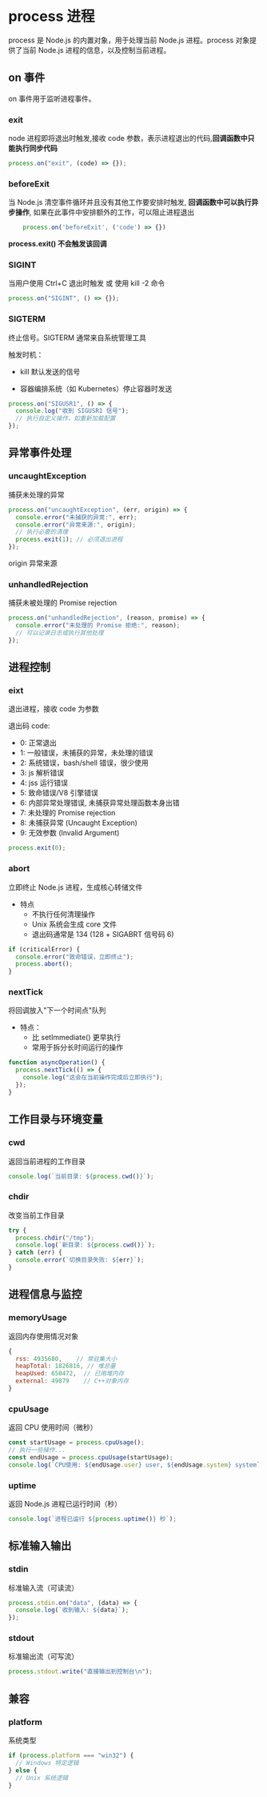 # process 进程

process 是 Node.js 的内置对象，用于处理当前 Node.js 进程。process 对象提供了当前 Node.js 进程的信息，以及控制当前进程。

## on 事件

on 事件用于监听进程事件。

### exit

node 进程即将退出时触发,接收 code 参数，表示进程退出的代码,**回调函数中只能执行同步代码**

```js
process.on("exit", (code) => {});
```

### beforeExit

当 Node.js 清空事件循环并且没有其他工作要安排时触发, **回调函数中可以执行异步操作**, 如果在此事件中安排额外的工作，可以阻止进程退出

```js
    process.on('beforeExit', ('code') => {})
```

**process.exit() 不会触发该回调**

### SIGINT

当用户使用 Ctrl+C 退出时触发 或 使用 kill -2 <pid> 命令

```js
process.on("SIGINT", () => {});
```

### SIGTERM

终止信号。SIGTERM 通常来自系统管理工具

触发时机：

- kill <pid> 默认发送的信号

- 容器编排系统（如 Kubernetes）停止容器时发送

```js
process.on("SIGUSR1", () => {
  console.log("收到 SIGUSR1 信号");
  // 执行自定义操作，如重新加载配置
});
```

## 异常事件处理

### uncaughtException

捕获未处理的异常

```js
process.on("uncaughtException", (err, origin) => {
  console.error("未捕获的异常:", err);
  console.error("异常来源:", origin);
  // 执行必要的清理
  process.exit(1); // 必须退出进程
});
```

origin 异常来源

### unhandledRejection

捕获未被处理的 Promise rejection

```js
process.on("unhandledRejection", (reason, promise) => {
  console.error("未处理的 Promise 拒绝:", reason);
  // 可以记录日志或执行其他处理
});
```

## 进程控制

### eixt

退出进程，接收 code 为参数

退出码 code:

- 0: 正常退出
- 1: 一般错误，未捕获的异常，未处理的错误
- 2: 系统错误，bash/shell 错误，很少使用
- 3: js 解析错误
- 4: jss 运行错误
- 5: 致命错误/V8 引擎错误
- 6: 内部异常处理错误, 未捕获异常处理函数本身出错
- 7: 未处理的 Promise rejection
- 8: 未捕获异常 (Uncaught Exception)
- 9: 无效参数 (Invalid Argument)

```js
process.exit(0);
```

### abort

立即终止 Node.js 进程，生成核心转储文件

- 特点
  - 不执行任何清理操作
  - Unix 系统会生成 core 文件
  - 退出码通常是 134 (128 + SIGABRT 信号码 6)

```js
if (criticalError) {
  console.error("致命错误，立即终止");
  process.abort();
}
```

### nextTick

将回调放入"下一个时间点"队列

- 特点：
  - 比 setImmediate() 更早执行
  - 常用于拆分长时间运行的操作

```js
function asyncOperation() {
  process.nextTick(() => {
    console.log("这会在当前操作完成后立即执行");
  });
}
```

## 工作目录与环境变量

### cwd

返回当前进程的工作目录

```js
console.log(`当前目录: ${process.cwd()}`);
```

### chdir

改变当前工作目录

```js
try {
  process.chdir("/tmp");
  console.log(`新目录: ${process.cwd()}`);
} catch (err) {
  console.error(`切换目录失败: ${err}`);
}
```

## 进程信息与监控

### memoryUsage

返回内存使用情况对象

```js
{
  rss: 4935680,    // 常驻集大小
  heapTotal: 1826816, // 堆总量
  heapUsed: 650472,  // 已用堆内存
  external: 49879    // C++对象内存
}
```

### cpuUsage

返回 CPU 使用时间（微秒）

```js
const startUsage = process.cpuUsage();
// 执行一些操作...
const endUsage = process.cpuUsage(startUsage);
console.log(`CPU使用: ${endUsage.user} user, ${endUsage.system} system`);
```

### uptime

返回 Node.js 进程已运行时间（秒）

```js
console.log(`进程已运行 ${process.uptime()} 秒`);
```

## 标准输入输出

### stdin

标准输入流（可读流）

```js
process.stdin.on("data", (data) => {
  console.log(`收到输入: ${data}`);
});
```

### stdout

标准输出流（可写流）

```js
process.stdout.write("直接输出到控制台\n");
```

## 兼容

### platform

系统类型

```js
if (process.platform === "win32") {
  // Windows 特定逻辑
} else {
  // Unix 系统逻辑
}
```

